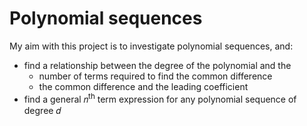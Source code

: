 # Polynomial sequences
My aim with this project is to investigate polynomial sequences, and:
* find a relationship between the degree of the polynomial and the
  * number of terms required to find the common difference
  * the common difference and the leading coefficient
* find a general 𝑛<sup>th</sup> term expression for any polynomial sequence of degree 𝑑
